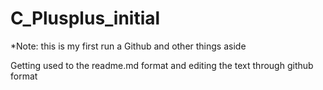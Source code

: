 # C_Plusplus_initial
*Note: this is my first run a Github and other things aside

Getting used to the readme.md format and editing the text through github format

